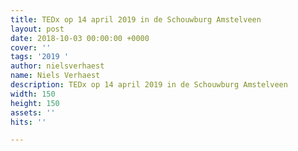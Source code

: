 ```yaml
---
title: TEDx op 14 april 2019 in de Schouwburg Amstelveen
layout: post
date: 2018-10-03 00:00:00 +0000
cover: ''
tags: '2019 '
author: nielsverhaest
name: Niels Verhaest
description: TEDx op 14 april 2019 in de Schouwburg Amstelveen
width: 150
height: 150
assets: ''
hits: ''

---
```


